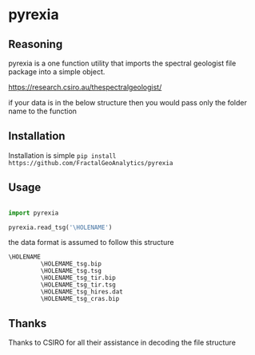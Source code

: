 # pyrexia
## Reasoning
pyrexia is a one function utility that imports the spectral geologist file package into a simple object.

https://research.csiro.au/thespectralgeologist/

if your data is in the below structure then you would pass
only the folder name to the function

## Installation
Installation is simple 
```pip install https://github.com/FractalGeoAnalytics/pyrexia```

## Usage

```python

import pyrexia

pyrexia.read_tsg('\HOLENAME')

```

the data format is assumed to follow this structure
```
\HOLENAME
         \HOLEMAME_tsg.bip
         \HOLENAME_tsg.tsg
         \HOLENAME_tsg_tir.bip
         \HOLENAME_tsg_tir.tsg
         \HOLENAME_tsg_hires.dat
         \HOLENAME_tsg_cras.bip

```
## 
## Thanks
Thanks to CSIRO for all their assistance in decoding the file structure